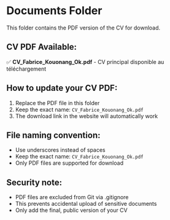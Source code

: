 # Documents Folder

This folder contains the PDF version of the CV for download.

## CV PDF Available:

✅ **CV_Fabrice_Kouonang_Ok.pdf** - CV principal disponible au téléchargement

## How to update your CV PDF:

1. Replace the PDF file in this folder
2. Keep the exact name: `CV_Fabrice_Kouonang_Ok.pdf`
3. The download link in the website will automatically work

## File naming convention:
- Use underscores instead of spaces
- Keep the exact name: `CV_Fabrice_Kouonang_Ok.pdf`
- Only PDF files are supported for download

## Security note:
- PDF files are excluded from Git via .gitignore
- This prevents accidental upload of sensitive documents
- Only add the final, public version of your CV
